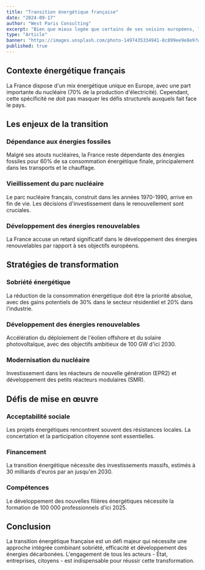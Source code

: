 ```yaml
---
title: "Transition énergétique française"
date: "2024-09-17"
author: "West Paris Consulting"
excerpt: "Bien que mieux logée que certains de ses voisins européens, la France connaît actuellement une dépendance énergétique qui nécessite une transformation profonde de son modèle énergétique."
type: "Article"
banner: "https://images.unsplash.com/photo-1497435334941-8c899ee9e8e9?w=1200&h=600&fit=crop"
published: true
---
```



## Contexte énergétique français

La France dispose d'un mix énergétique unique en Europe, avec une part importante du nucléaire (70% de la production d'électricité). Cependant, cette spécificité ne doit pas masquer les défis structurels auxquels fait face le pays.

## Les enjeux de la transition

### Dépendance aux énergies fossiles

Malgré ses atouts nucléaires, la France reste dépendante des énergies fossiles pour 60% de sa consommation énergétique finale, principalement dans les transports et le chauffage.

### Vieillissement du parc nucléaire

Le parc nucléaire français, construit dans les années 1970-1990, arrive en fin de vie. Les décisions d'investissement dans le renouvellement sont cruciales.

### Développement des énergies renouvelables

La France accuse un retard significatif dans le développement des énergies renouvelables par rapport à ses objectifs européens.

## Stratégies de transformation

### Sobriété énergétique

La réduction de la consommation énergétique doit être la priorité absolue, avec des gains potentiels de 30% dans le secteur résidentiel et 20% dans l'industrie.

### Développement des énergies renouvelables

Accélération du déploiement de l'éolien offshore et du solaire photovoltaïque, avec des objectifs ambitieux de 100 GW d'ici 2030.

### Modernisation du nucléaire

Investissement dans les réacteurs de nouvelle génération (EPR2) et développement des petits réacteurs modulaires (SMR).

## Défis de mise en œuvre

### Acceptabilité sociale

Les projets énergétiques rencontrent souvent des résistances locales. La concertation et la participation citoyenne sont essentielles.

### Financement

La transition énergétique nécessite des investissements massifs, estimés à 30 milliards d'euros par an jusqu'en 2030.

### Compétences

Le développement des nouvelles filières énergétiques nécessite la formation de 100 000 professionnels d'ici 2025.

## Conclusion

La transition énergétique française est un défi majeur qui nécessite une approche intégrée combinant sobriété, efficacité et développement des énergies décarbonées. L'engagement de tous les acteurs - État, entreprises, citoyens - est indispensable pour réussir cette transformation.
